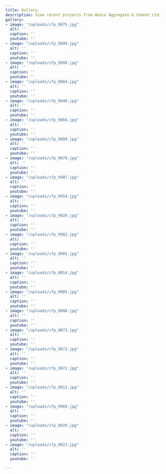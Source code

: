 ```yaml
---
title: Gallery
description: View recent projects from Abaco Aggregate & Cement Ltd.
gallery:
- image: "/uploads/cfp_9875.jpg"
  alt: ''
  caption: ''
  youtube: ''
- image: "/uploads/cfp_9899.jpg"
  alt: ''
  caption: ''
  youtube: ''
- image: "/uploads/cfp_9898.jpg"
  alt: ''
  caption: ''
  youtube: ''
- image: "/uploads/cfp_0004.jpg"
  alt: ''
  caption: ''
  youtube: ''
- image: "/uploads/cfp_9940.jpg"
  alt: ''
  caption: ''
  youtube: ''
- image: "/uploads/cfp_9868.jpg"
  alt: ''
  caption: ''
  youtube: ''
- image: "/uploads/cfp_9880.jpg"
  alt: ''
  caption: ''
  youtube: ''
- image: "/uploads/cfp_9878.jpg"
  alt: ''
  caption: ''
  youtube: ''
- image: "/uploads/cfp_9907.jpg"
  alt: ''
  caption: ''
  youtube: ''
- image: "/uploads/cfp_9954.jpg"
  alt: ''
  caption: ''
  youtube: ''
- image: "/uploads/cfp_9920.jpg"
  alt: ''
  caption: ''
  youtube: ''
- image: "/uploads/cfp_9982.jpg"
  alt: ''
  caption: ''
  youtube: ''
- image: "/uploads/cfp_9885.jpg"
  alt: ''
  caption: ''
  youtube: ''
- image: "/uploads/cfp_0014.jpg"
  alt: ''
  caption: ''
  youtube: ''
- image: "/uploads/cfp_9905.jpg"
  alt: ''
  caption: ''
  youtube: ''
- image: "/uploads/cfp_0008.jpg"
  alt: ''
  caption: ''
  youtube: ''
- image: "/uploads/cfp_9873.jpg"
  alt: ''
  caption: ''
  youtube: ''
- image: "/uploads/cfp_9872.jpg"
  alt: ''
  caption: ''
  youtube: ''
- image: "/uploads/cfp_9872.jpg"
  alt: ''
  caption: ''
  youtube: ''
- image: "/uploads/cfp_0012.jpg"
  alt: ''
  caption: ''
  youtube: ''
- image: "/uploads/cfp_9960.jpg"
  alt: ''
  caption: ''
  youtube: ''
- image: "/uploads/cfp_0020.jpg"
  alt: ''
  caption: ''
  youtube: ''
- image: "/uploads/cfp_0023.jpg"
  alt: ''
  caption: ''
  youtube: ''

---
```

